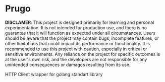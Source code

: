 # Prugo

**DISCLAMER**: This project is designed primarily for learning and personal experimentation. It is not intended for production use, and there is no guarantee that it will function as expected under all circumstances. Users should be aware that the project may contain bugs, incomplete features, or other limitations that could impact its performance or functionality. It is recommended to use this project with caution, especially in critical or sensitive environments. Any reliance on the project for specific outcomes is at the user's own risk, and the developers are not responsible for any unintended consequences or damages resulting from its use.

HTTP Client wrapper for golang standart library


